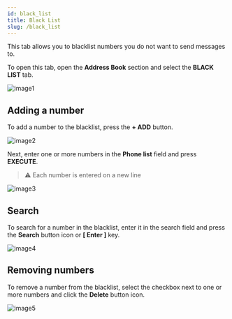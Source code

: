 ```yaml
---
id: black_list
title: Black List
slug: /black_list
---
```


This tab allows you to blacklist numbers you do not want to send messages to.

To open this tab, open the **Address Book** section and select the **BLACK LIST** tab.

![image1](/img/en/sms_address_book_black_list/image1.png)

## Adding a number

To add a number to the blacklist, press the **+ ADD** button.

![image2](/img/en/sms_address_book_black_list/image2.png)

Next, enter one or more numbers in the **Phone list** field and press **EXECUTE**.

> :warning: Each number is entered on a new line

![image3](/img/en/sms_address_book_black_list/image3.png)

## Search

To search for a number in the blacklist, enter it in the search field and press the **Search** button icon or **[ Enter ]** key.

![image4](/img/en/sms_address_book_black_list/image4.png)

## Removing numbers

To remove a number from the blacklist, select the checkbox next to one or more numbers and click the **Delete** button icon.

![image5](/img/en/sms_address_book_black_list/image5.png)
